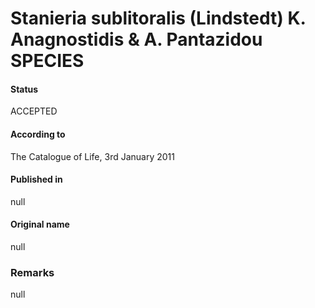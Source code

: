 # Stanieria sublitoralis (Lindstedt) K. Anagnostidis & A. Pantazidou SPECIES

#### Status
ACCEPTED

#### According to
The Catalogue of Life, 3rd January 2011

#### Published in
null

#### Original name
null

### Remarks
null